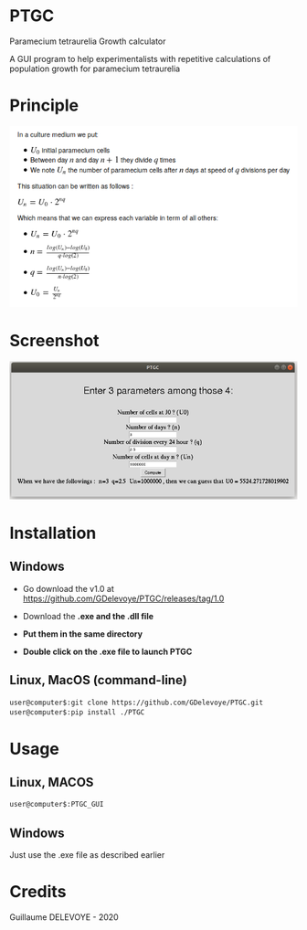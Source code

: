 # PTGC

Paramecium tetraurelia Growth calculator

A GUI program to help experimentalists with repetitive calculations of population growth for paramecium tetraurelia

# Principle

![Equations](./images/equations.png)

# Screenshot

![Screenshot](./images/screenshot_app.png)


# Installation

## Windows

- Go download the v1.0 at https://github.com/GDelevoye/PTGC/releases/tag/1.0

- Download the **.exe and the .dll file**

- **Put them in the same directory**

- **Double click on the .exe file to launch PTGC**

## Linux, MacOS (command-line)

```bash
user@computer$:git clone https://github.com/GDelevoye/PTGC.git
user@computer$:pip install ./PTGC
```

# Usage

## Linux, MACOS

```bash
user@computer$:PTGC_GUI
```

## Windows

Just use the .exe file as described earlier

# Credits

Guillaume DELEVOYE - 2020
